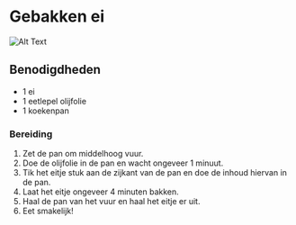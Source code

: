 # Gebakken ei

![Alt Text](https://www.google.com/url?sa=i&url=https%3A%2F%2Fwww.ahealthylife.nl%2Fde-voedingswaarde-van-gebakken-ei%2F&psig=AOvVaw1p4uFdyDyVfTSPEKTZgY8V&ust=1667640545783000&source=images&cd=vfe&ved=0CA0QjRxqFwoTCOjf3KOblPsCFQAAAAAdAAAAABAE)

## Benodigdheden

- 1 ei
- 1 eetlepel olijfolie
- 1 koekenpan

### Bereiding

1. Zet de pan om middelhoog vuur.
2. Doe de olijfolie in de pan en wacht ongeveer 1 minuut.
3. Tik het eitje stuk aan de zijkant van de pan en doe de inhoud hiervan in de pan.
4. Laat het eitje ongeveer 4 minuten bakken.
5. Haal de pan van het vuur en haal het eitje er uit.
6. Eet smakelijk! 
